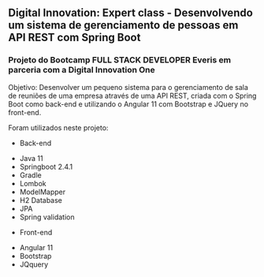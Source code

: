 <h2>Digital Innovation: Expert class - Desenvolvendo um sistema de gerenciamento de pessoas em API REST com Spring Boot</h2>

<h3> Projeto do Bootcamp FULL STACK DEVELOPER Everis em parceria com a Digital Innovation One </h3>
Objetivo: Desenvolver um pequeno sistema para o gerenciamento de sala de reuniões de uma empresa através de uma API REST, criada com o Spring Boot como back-end e utilizando o Angular 11 com Bootstrap e JQuery no front-end.


Foram utilizados neste projeto:

- Back-end
* Java 11
* Springboot 2.4.1
* Gradle
* Lombok
* ModelMapper
* H2 Database
* JPA
* Spring validation

- Front-end
* Angular 11
* Bootstrap
* JQquery

